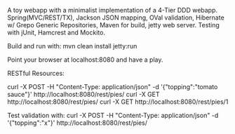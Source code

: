 A toy webapp with a minimalist implementation of a 4-Tier DDD webapp.
Spring(MVC/REST/TX), Jackson JSON mapping, OVal validation, Hibernate w/ Grepo Generic Repositories, 
Maven for build, jetty web server.
Testing with jUnit, Hamcrest and Mockito.

Build and run with:
mvn clean install jetty:run

Point your browser at localhost:8080 and have a play.

RESTful Resources:

curl -X POST -H "Content-Type: application/json" -d '{"topping":"tomato sauce"}' http://localhost:8080/rest/pies/
curl -X GET http://localhost:8080/rest/pies/
curl -X GET http://localhost:8080/rest/pies/1

Test validation with:
curl -X POST -H "Content-Type: application/json" -d '{"topping":"x"}' http://localhost:8080/rest/pies/
